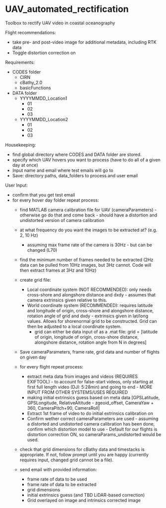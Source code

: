# UAV_automated_rectification
Toolbox to rectify UAV video in coastal oceanography

Flight recommendations: 
- take pre- and post-video image for additional metadata, including RTK data
- Toggle distortion correction on

Requirements:
- CODES folder
    - CIRN
    - cBathy_2.0
    - basicFunctions
- DATA folder
    - YYYYMMDD_Location1
        - 01
        - 02
        - 03
    - YYYYMMDD_Location2
        - 01
        - 02
        - 03


Housekeeping:
- find global directory where CODES and DATA folder are stored.
- specify which UAV hovers you want to process (have to do all of a given day at once)
- Input name and email where test emails will go to
- Save: directory paths, data_folders to process and user email

User Input:
- confirm that you get test email
- for every hover day folder repeat process:
    - find MATLAB camera calibration file for UAV (cameraParameters) - otherwise go do that and come back - should have a distortion and undistorted version of camera calibration
    - at what frequency do you want the images to be extracted at? (e.g. 2, 10 Hz)
        - assuming max frame rate of the camera is 30Hz - but can be changed (L70)
    - find the minimum number of frames needed to be extracted (2Hz data can be pulled from 10Hz images, but 3Hz cannot. Code will then extract frames at 3Hz and 10Hz)
    - create grid file:
        - Local coordinate system (NOT RECOMMENDED): only needs cross-shore and alongshore distance and dxdy - assumes that camera extrinsics given relative to this.
        - World coordinate system (RECOMMENDED): requires latitude and longitude of origin, cross-shore and alongshore distance, rotation angle of grid and dxdy - extrinsics given in lat/long values. Allows for shorenormal grid to be constructed. Grid can then be adjusted to a local coordinate system.
            - grid can either be data input of as a .mat file: grid = [latitude of origin, longitude of origin, cross-shore distance, alongshore distance, rotation angle from N in degrees]
    - Save cameraParameters, frame rate, grid data and number of flights on given day
 
    - for every flight repeat process:
        - extract meta data from images and videos (REQUIRES EXIFTOOL) - to account for false-start videos, only starting at first full length video (DJI: 5:28min) and going to end - MORE INPUT FROM OTHER SYSTEMS/USES REQUIRED
        - making initial extrinsics guess based on meta data [GPSLatitude, GPSLongitude, RelativeAltitude - zgeoid_offset, CameraYaw + 360, CameraPitch+90, CameraRoll]
        - Extract 1st frame of video to do initial extrinsics calibration on
        - Confirm wether correct cameraParameters are used - assuming a distorted and undistorted camera calibration has been done, confirm which distortion model to use - Default for our flights is distortion correction ON, so cameraParams_undistorted would be used. 
    -   check that grid dimensions for cBathy data and timestacks is appropriate. If not, follow prompt until you are happy (currently requires input, changed grid cannot be a file).
    -   send email with provided information:
        - frame rate of data to be used
        - frame rate of data to be extracted
        - grid dimensions
        - initial extrinsics guess (and TBD LiDAR-based correction)
        - Grid overlayed on image and intrinsics corrected image




